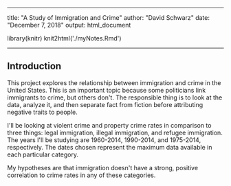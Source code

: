 

---
title: "A Study of Immigration and Crime"
author: "David Schwarz"
date: "December 7, 2018"
output: html_document

library(knitr)
knit2html('./myNotes.Rmd')

---



## Introduction

This project explores the relationship between immigration and crime in the United States. This is an important topic because some politicians link immigrants to crime, but others don't. The responsible thing is to look at the data, analyze it, and then separate fact from fiction before attributing negative traits to people. 

I'll be looking at violent crime and property crime rates in comparison to three things: legal immigration, illegal immigration, and refugee immigration. The years I'll be studying are 1960-2014, 1990-2014, and 1975-2014, respectively. The dates chosen represent the maximum data available in each particular category. 

My hypotheses are that immigration doesn't have a strong, positive correlation to crime rates in any of these categories.
